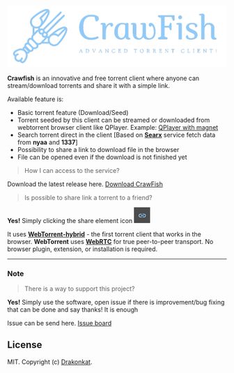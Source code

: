 ![Crawfish](asset/logo-nobackground.png)


**Crawfish** is an innovative and free torrent client where anyone can stream/download torrents and share it with a simple link.


Available feature is:
- Basic torrent feature (Download/Seed)
- Torrent seeded by this client can be streamed or downloaded from webtorrent browser client like QPlayer. Example: [QPlayer with magnet](https://tndsite.gitlab.io/quix-player/?magnet=magnet:?xt=urn:btih:08ada5a7a6183aae1e09d831df6748d566095a10&dn=Sintel&tr=udp%3A%2F%2Fexplodie.org%3A6969&tr=udp%3A%2F%2Ftracker.coppersurfer.tk%3A6969&tr=udp%3A%2F%2Ftracker.empire-js.us%3A1337&tr=udp%3A%2F%2Ftracker.leechers-paradise.org%3A6969&tr=udp%3A%2F%2Ftracker.opentrackr.org%3A1337&tr=wss%3A%2F%2Ftracker.btorrent.xyz&tr=wss%3A%2F%2Ftracker.fastcast.nz&tr=wss%3A%2F%2Ftracker.openwebtorrent.com&ws=https%3A%2F%2Fwebtorrent.io%2Ftorrents%2F&xs=https%3A%2F%2Fwebtorrent.io%2Ftorrents%2Fsintel.torrent)
- Search torrent direct in the client [Based on **[Searx](https://searx.me/)** service fetch data from **nyaa** and **1337**]
- Possibility to share a link to download file in the browser
- File can be opened even if the download is not finished yet


> How I can access to the service?

Download the latest release here. [Download CrawFish](https://github.com/drakonkat/webtorrent-express-api/releases)

> Is possible to share link a torrent to a friend?

**Yes!** Simply clicking the share element icon ![Share icon](asset/ShareIcon.png) 



It uses **[WebTorrent-hybrid](https://github.com/webtorrent/webtorrent-hybrid)** - the first torrent client that works in the browser. **WebTorrent** uses **[WebRTC](https://webrtc.org/)** for true peer-to-peer transport. No browser plugin, extension, or installation is required.


---

### Note

> There is a way to support this project?

**Yes!** Simply use the software, open issue if there is improvement/bug fixing that can be done and say thanks! It is enough

Issue can be send here. [Issue board](https://github.com/drakonkat/webtorrent-express-api/issues)

## License

MIT. Copyright (c) [Drakonkat](https://gitlab.com/tndsite/quix-player/-/blob/master/LICENSE).
